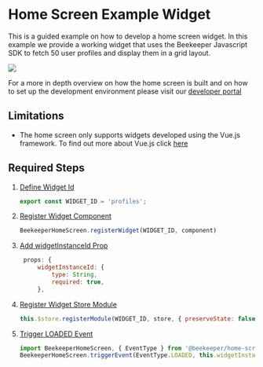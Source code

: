 # Home Screen Example Widget

This is a guided example on how to develop a home screen widget.
In this example we provide a working widget that uses the Beekeeper Javascript SDK to fetch 50 user profiles and display
them in a grid layout.

![](https://github.com/beekpr/examples/blob/FUL-21524/home-screen-widget/profiles/photos/profiles_widget.png)


For a more in depth overview on how the home screen is built and on how to set up the development environment
please visit our [developer portal](https://developers.beekeeper.io/v2/welcome/home-screen)  

## Limitations

* The home screen only supports widgets developed using the Vue.js framework. To find out more about Vue.js click [here](https://vuejs.org/v2/guide/)

## Required Steps
 
1. [Define Widget Id](https://github.com/beekpr/examples/blob/40f4f6c66c4d2d8f64796ca0932eaa31648a810c/home-screen-widget/profiles/components/Widget.vue#L19)
   ```javascript:title=home-screen-widget/components/Widget.js
   export const WIDGET_ID = 'profiles';
   ```
2. [Register Widget Component](https://github.com/beekpr/examples/blob/40f4f6c66c4d2d8f64796ca0932eaa31648a810c/home-screen-widget/profiles/main.js#L9)
    ```javascript:title=home-screen-widget/main.js
    BeekeeperHomeScreen.registerWidget(WIDGET_ID, component)
    ```
3. [Add widgetInstanceId Prop](https://github.com/beekpr/examples/blob/40f4f6c66c4d2d8f64796ca0932eaa31648a810c/home-screen-widget/profiles/components/Widget.vue#L38)
   ```javascript:title=home-screen-widget/components/Widget.js
    props: {
        widgetInstanceId: {
            type: String,
            required: true,
        },
    ```
4. [Register Widget Store Module](https://github.com/beekpr/examples/blob/ef4531a96d1424bf449a631ba5f2f6abc09e6a23/home-screen-widget/profiles/components/Widget.vue#L84)
    ```javascript:title=home-screen-widget/components/Widget.js
    this.$store.registerModule(WIDGET_ID, store, { preserveState: false });
    ```
6. [Trigger LOADED Event](https://github.com/beekpr/examples/blob/40f4f6c66c4d2d8f64796ca0932eaa31648a810c/home-screen-widget/profiles/components/Widget.vue#L71)
    ```javascript:title=home-screen-widget/components/Widget.js
    import BeekeeperHomeScreen, { EventType } from '@beekeeper/home-screen-sdk';
    BeekeeperHomeScreen.triggerEvent(EventType.LOADED, this.widgetInstanceId); // highlight-line
    ```

